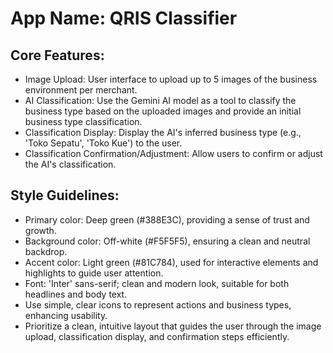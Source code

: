 # **App Name**: QRIS Classifier

## Core Features:

- Image Upload: User interface to upload up to 5 images of the business environment per merchant.
- AI Classification: Use the Gemini AI model as a tool to classify the business type based on the uploaded images and provide an initial business type classification.
- Classification Display: Display the AI's inferred business type (e.g., 'Toko Sepatu', 'Toko Kue') to the user.
- Classification Confirmation/Adjustment: Allow users to confirm or adjust the AI's classification.

## Style Guidelines:

- Primary color: Deep green (#388E3C), providing a sense of trust and growth.
- Background color: Off-white (#F5F5F5), ensuring a clean and neutral backdrop.
- Accent color: Light green (#81C784), used for interactive elements and highlights to guide user attention.
- Font: 'Inter' sans-serif; clean and modern look, suitable for both headlines and body text.
- Use simple, clear icons to represent actions and business types, enhancing usability.
- Prioritize a clean, intuitive layout that guides the user through the image upload, classification display, and confirmation steps efficiently.
